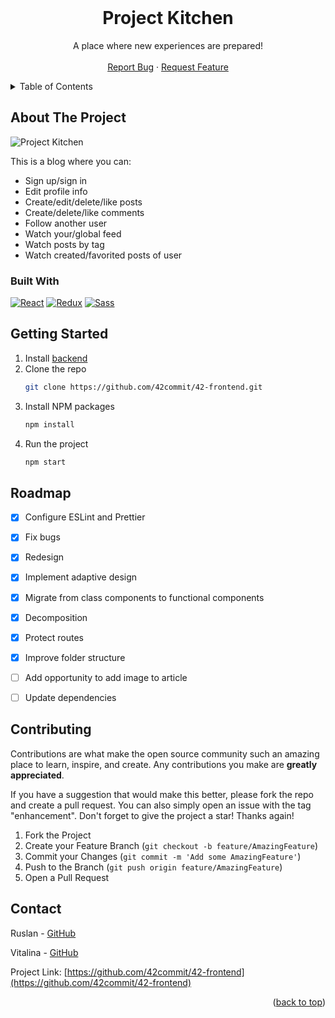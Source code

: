 <!-- PROJECT LOGO -->
<br />
<div align="center" id="readme-top">
  <h1 align="center">Project Kitchen</h1>

  <p align="center">
    A place where new experiences are prepared!
    <br />
    <br />
    <a href="https://github.com/42commit/42-frontend/issues">Report Bug</a>
    ·
    <a href="https://github.com/42commit/42-frontend/issues">Request Feature</a>
  </p>
</div>



<!-- TABLE OF CONTENTS -->
<details>
  <summary>Table of Contents</summary>
  <ol>
    <li><a href="#about-the-project">About The Project</a></li>
    <li><a href="#getting-started">Getting Started</a></li>
    <li><a href="#roadmap">Roadmap</a></li>
    <li><a href="#contributing">Contributing</a></li>
    <li><a href="#contact">Contact</a></li>
  </ol>
</details>



<!-- ABOUT THE PROJECT -->
## About The Project


![Project Kitchen](https://user-images.githubusercontent.com/74764322/202925932-d1380357-a42e-40bf-9731-19ac2ce560c5.png)

This is a blog where you can:
* Sign up/sign in
* Edit profile info
* Create/edit/delete/like posts
* Create/delete/like comments
* Follow another user
* Watch your/global feed
* Watch posts by tag
* Watch created/favorited posts of user

### Built With 
[![React][React.js]][React-url] [![Redux][Redux]][Redux-url] [![Sass][sass]][Redux-url]



<!-- GETTING STARTED -->
## Getting Started

1. Install [backend](https://github.com/42commit/42-backend)
2. Clone the repo
   ```sh
   git clone https://github.com/42commit/42-frontend.git
   ```
3. Install NPM packages
   ```sh
   npm install
   ```
4. Run the project
   ```js
   npm start
   ```


<!-- ROADMAP -->
## Roadmap

- [x] Configure ESLint and Prettier
- [x] Fix bugs
- [x] Redesign
- [x] Implement adaptive design
- [x] Migrate from class components to functional components
- [x] Decomposition
- [x] Protect routes
- [x] Improve folder structure
- [ ] Add opportunity to add image to article
- [ ] Update dependencies


<!-- CONTRIBUTING -->
## Contributing

Contributions are what make the open source community such an amazing place to learn, inspire, and create. Any contributions you make are **greatly appreciated**.

If you have a suggestion that would make this better, please fork the repo and create a pull request. You can also simply open an issue with the tag "enhancement".
Don't forget to give the project a star! Thanks again!

1. Fork the Project
2. Create your Feature Branch (`git checkout -b feature/AmazingFeature`)
3. Commit your Changes (`git commit -m 'Add some AmazingFeature'`)
4. Push to the Branch (`git push origin feature/AmazingFeature`)
5. Open a Pull Request


<!-- CONTACT -->
## Contact

Ruslan - [GitHub](https://github.com/Ruslick)

Vitalina - [GitHub](https://github.com/pipipi666)

Project Link: [https://github.com/42commit/42-frontend](https://github.com/42commit/42-frontend)

<p align="right">(<a href="#readme-top">back to top</a>)</p>


<!-- MARKDOWN LINKS & IMAGES -->
<!-- https://www.markdownguide.org/basic-syntax/#reference-style-links -->

[React.js]: https://img.shields.io/badge/React-20232A?style=for-the-badge&logo=react&logoColor=61DAFB
[Redux]: https://img.shields.io/badge/Redux-593D88?style=for-the-badge&logo=redux&logoColor=white
[react-router]: https://img.shields.io/badge/React_Router-CA4245?style=for-the-badge&logo=react-router&logoColor=white
[styled-components]: https://img.shields.io/badge/styled--components-DB7093?style=for-the-badge&logo=styled-components&logoColor=white
[sass]: https://img.shields.io/badge/Sass-CC6699?style=for-the-badge&logo=sass&logoColor=white
[React-url]: https://reactjs.org/
[Redux-url]: https://redux.js.org/

